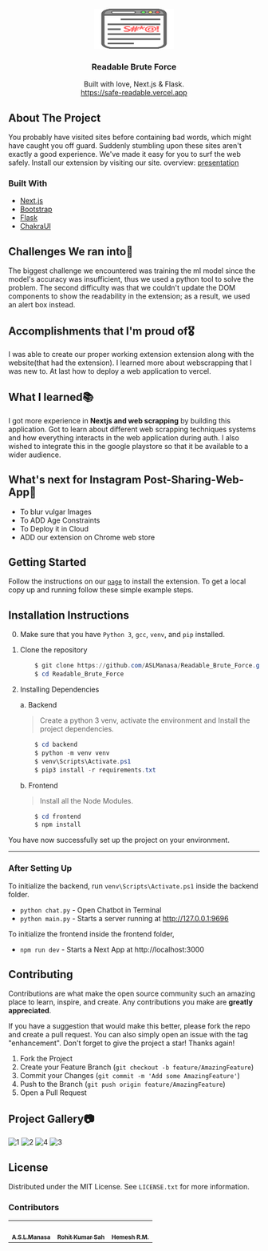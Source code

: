 <!-- PROJECT LOGO -->
<br />
<div align="center">
  <a href="https://github.com/github_username/repo_name">
    <img src="./frontend/public/logo.svg" alt="Logo" width="160" height="80">
  </a>

<h3 align="center">Readable Brute Force</h3>

  <p align="center">
    Built with love, Next.js & Flask.
    <br />
    <a href="https://safe-readable.vercel.app">https://safe-readable.vercel.app</a>

</div>

## About The Project

You probably have visited sites before containing bad words, which might have caught you off guard. Suddenly stumbling upon these sites aren't exactly a good experience. We've made it easy for you to surf the web safely. Install our extension by visiting our site.
overview: [presentation](https://docs.google.com/presentation/d/1PeL0wF5oXjB9fPtbQx9tK8Hi0WXGCoKE5ns4LptANcQ/edit?usp=sharing)

### Built With

- [Next.js](https://nextjs.org/)
- [Bootstrap](https://getbootstrap.com/)
- [Flask](https://flask.palletsprojects.com/en/2.0.x/)
- [ChakraUI](https://chakra-ui.com/)

## Challenges We ran into🔴
 The biggest challenge we encountered was training the ml model since the model's accuracy was insufficient, thus we used a python tool to solve the problem. The second difficulty was that we couldn't update the DOM components to show the readability in the extension; as a result, we used an alert box instead.
 
 ## Accomplishments that I'm proud of🎖
I was able to create our proper working extension extension along with the website(that had the extension). I learned more about webscrapping that I was new to. At last how to deploy a web application to vercel.

## What I learned📚
I got more experience in **Nextjs and web scrapping** by building this application.  Got to learn about different web scrapping techniques systems and how everything interacts in the web application during auth. I also wished to integrate this in the google playstore so that it be available to a wider audience.

## What's next for Instagram Post-Sharing-Web-App🎉
- To blur vulgar Images <br>
- To ADD Age Constraints <br>
- To Deploy it in Cloud  <br>
- ADD our extension on Chrome web store  <br>



<!-- GETTING STARTED -->

## Getting Started

Follow the instructions on our [`page`](https://safe-readable.vercel.app/#instructions) to install the extension. To get a local copy up and running follow these simple example steps. 

## Installation Instructions

0. Make sure that you have `Python 3`, `gcc`, `venv`, and `pip` installed.
1. Clone the repository

   ```powershell
       $ git clone https://github.com/ASLManasa/Readable_Brute_Force.git
       $ cd Readable_Brute_Force
   ```

2. Installing Dependencies

   a. Backend

   > Create a python 3 venv, activate the environment and Install the project dependencies.

   ```powershell
       $ cd backend
       $ python -m venv venv
       $ venv\Scripts\Activate.ps1
       $ pip3 install -r requirements.txt
   ```

   b. Frontend

   > Install all the Node Modules.

   ```powershell
       $ cd frontend
       $ npm install
   ```

You have now successfully set up the project on your environment.

---

### After Setting Up

To initialize the backend, run `venv\Scripts\Activate.ps1` inside the backend folder.

- `python chat.py` - Open Chatbot in Terminal
- `python main.py` - Starts a server running at http://127.0.0.1:9696

To initialize the frontend inside the frontend folder,

- `npm run dev` - Starts a Next App at http://localhost:3000

<!-- ROADMAP -->
<!--
## Roadmap

-   [] Feature 1
-   [] Feature 2
-   [] Feature 3
    -   [] Nested Feature

See the [open issues](https://github.com/github_username/repo_name/issues) for a full list of proposed features (and known issues). -->

<!-- CONTRIBUTING -->

## Contributing

Contributions are what make the open source community such an amazing place to learn, inspire, and create. Any contributions you make are **greatly appreciated**.

If you have a suggestion that would make this better, please fork the repo and create a pull request. You can also simply open an issue with the tag "enhancement".
Don't forget to give the project a star! Thanks again!

1. Fork the Project
2. Create your Feature Branch (`git checkout -b feature/AmazingFeature`)
3. Commit your Changes (`git commit -m 'Add some AmazingFeature'`)
4. Push to the Branch (`git push origin feature/AmazingFeature`)
5. Open a Pull Request

<!-- LICENSE -->

## Project Gallery📷

![1](https://user-images.githubusercontent.com/72789934/155318464-6a178f44-24d0-46e4-b703-bc6b7f6c58e8.png)
![2](https://user-images.githubusercontent.com/72789934/155318472-0af65bab-ca86-46b0-acd1-989bf4bdd388.png)
![4](https://user-images.githubusercontent.com/72789934/155318475-cb442437-c98c-476d-997f-661bd1585d3b.png)
![3](https://user-images.githubusercontent.com/72789934/155318479-a2675687-d815-41ae-b3be-8ecc3e35b903.png)



## License

Distributed under the MIT License. See `LICENSE.txt` for more information.

### Contributors

<table>
  <tr>
    <td align='center'><a href='https://github.com/ASLManasa'><img src='https://avatars.githubusercontent.com/u/72789934?v=4' width='80px;' alt=''/><br/><sub><b>A.S.L.Manasa</b></sub></a></td>
    <td align='center'><a href='https://github.com/sahrohit'><img src='https://avatars.githubusercontent.com/u/63448670?v=4' width='80px;' alt=''/><br/><sub><b>Rohit Kumar Sah</b></sub></a></td>
    <td align='center'><a href='https://github.com/Hemesh0204'><img src='https://avatars.githubusercontent.com/u/57831649?v=4' width='80px;' alt=''/><br/><sub><b>Hemesh R.M.</b></sub></a></td>
  </tr>
  </table>

<!-- <a href="https://github.com/ASLManasa/Readable_Brute_Force/graphs/contributors">
  <img src="https://contrib.rocks/image?repo=ASLManasa/Readable_Brute_Force" />
</a> -->

<!-- CONTACT -->

